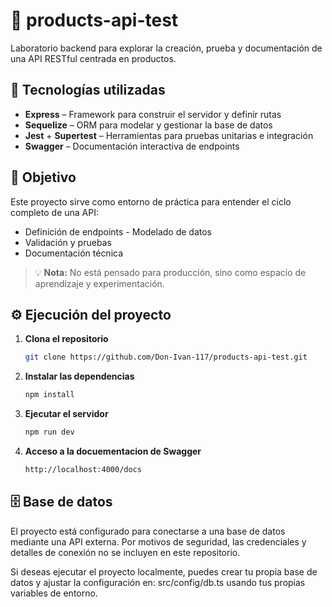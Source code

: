# 🧪 products-api-test 

Laboratorio backend para explorar la creación, prueba y documentación de una API RESTful centrada en productos. 

## 🚀 Tecnologías utilizadas

- **Express** – Framework para construir el servidor y definir rutas
- **Sequelize** – ORM para modelar y gestionar la base de datos
- **Jest** + **Supertest** – Herramientas para pruebas unitarias e integración
- **Swagger** – Documentación interactiva de endpoints

## 🎯 Objetivo

Este proyecto sirve como entorno de práctica para entender el ciclo completo de una API:
- Definición de endpoints - Modelado de datos
- Validación y pruebas
- Documentación técnica 

> 💡 **Nota:** No está pensado para producción, sino como espacio de aprendizaje y experimentación.

## ⚙️ Ejecución del proyecto

1. **Clona el repositorio**
   ```bash
   git clone https://github.com/Don-Ivan-117/products-api-test.git
   
2. **Instalar las dependencias**
   ```bash
   npm install
   
3. **Ejecutar el servidor**
   ```bash
   npm run dev
   
4. **Acceso a la docuementacion de Swagger**
   ```bash
   http://localhost:4000/docs

## 🗄️ Base de datos
El proyecto está configurado para conectarse a una base de datos mediante una API externa.
Por motivos de seguridad, las credenciales y detalles de conexión no se incluyen en este repositorio.

Si deseas ejecutar el proyecto localmente, puedes crear tu propia base de datos y ajustar la configuración en:
src/config/db.ts
usando tus propias variables de entorno.


   
   


   
